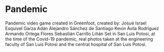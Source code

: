 # Pandemic
Pandemic video game created in Greenfoot, created by: Josué Israel Esquivel Garza Adán Alejandro Sánchez de Santiago  Kevin Ávila Rodríguez  Armando Ortega Flores  Sebastián Carrillo Liñán  Set in San Luis Potosi, at the time of the Covid-19 pandemic, real photos taken at the engineering faculty of San Luis Potosi and the central hospital of San Luis Potosi.
